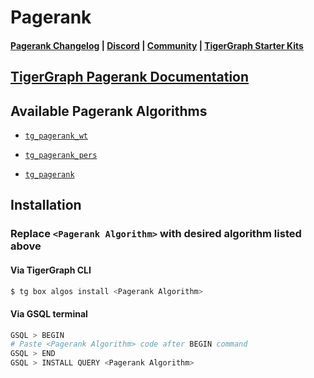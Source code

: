 
# Pagerank

#### [Pagerank Changelog](https://github.com/tigergraph/gsql-graph-algorithms/algorithms/Centrality/pagerank/CHANGELOG.md) | [Discord](https://discord.gg/vFbmPyvJJN) | [Community](https://community.tigergraph.com) | [TigerGraph Starter Kits](https://github.com/zrougamed/TigerGraph-Starter-Kits-Parser)

## [TigerGraph Pagerank Documentation](https://docs.tigergraph.com/tigergraph-platform-overview/graph-algorithm-library#pagerank)

## Available Pagerank Algorithms 

* [`tg_pagerank_wt`](https://github.com/tigergraph/gsql-graph-algorithms/algorithms/Centrality/pagerank/tg_pagerank_wt.gsql)

* [`tg_pagerank_pers`](https://github.com/tigergraph/gsql-graph-algorithms/algorithms/Centrality/pagerank/tg_pagerank_pers.gsql)

* [`tg_pagerank`](https://github.com/tigergraph/gsql-graph-algorithms/algorithms/Centrality/pagerank/tg_pagerank.gsql)

## Installation 

### Replace `<Pagerank Algorithm>` with desired algorithm listed above 

#### Via TigerGraph CLI

```bash
$ tg box algos install <Pagerank Algorithm>
```

#### Via GSQL terminal

```bash
GSQL > BEGIN
# Paste <Pagerank Algorithm> code after BEGIN command
GSQL > END 
GSQL > INSTALL QUERY <Pagerank Algorithm>
```
